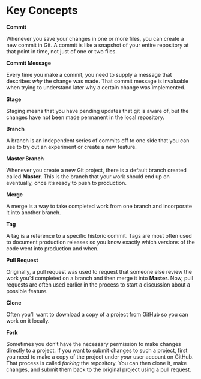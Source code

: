 # Key Concepts

**Commit**

Whenever you save your changes in one or more files, you can create a new commit in Git. A commit is like a snapshot of your entire repository at that point in time, not just of one or two files.

**Commit Message**

Every time you make a commit, you need to supply a message that describes _why_ the change was made. That commit message is invaluable when trying to understand later why a certain change was implemented.

**Stage**

Staging means that you have pending updates that git is aware of, but the changes have not been made permanent in the local repository.

**Branch**

A branch is an independent series of commits off to one side that you can use to try out an experiment or create a new feature.

**Master Branch**

Whenever you create a new Git project, there is a default branch created called **Master**. This is the branch that your work should end up on eventually, once it’s ready to push to production.

**Merge**

A merge is a way to take completed work from one branch and incorporate it into another branch.

**Tag**

A tag is a reference to a specific historic commit. Tags are most often used to document production releases so you know exactly which versions of the code went into production and when.

**Pull Request**

Originally, a pull request was used to request that someone else review the work you’d completed on a branch and then merge it into **Master**. Now, pull requests are often used earlier in the process to start a discussion about a possible feature.

**Clone**

Often you’ll want to download a copy of a project from GitHub so you can work on it locally.

**Fork**

Sometimes you don’t have the necessary permission to make changes directly to a project.  If you want to submit changes to such a project, first you need to make a copy of the project under _your_ user account on GitHub. That process is called _forking_ the repository. You can then clone it, make changes, and submit them back to the original project using a pull request.

